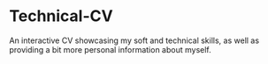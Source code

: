 # Technical-CV
An interactive CV showcasing my soft and technical skills, as well as providing a bit more personal information about myself.
